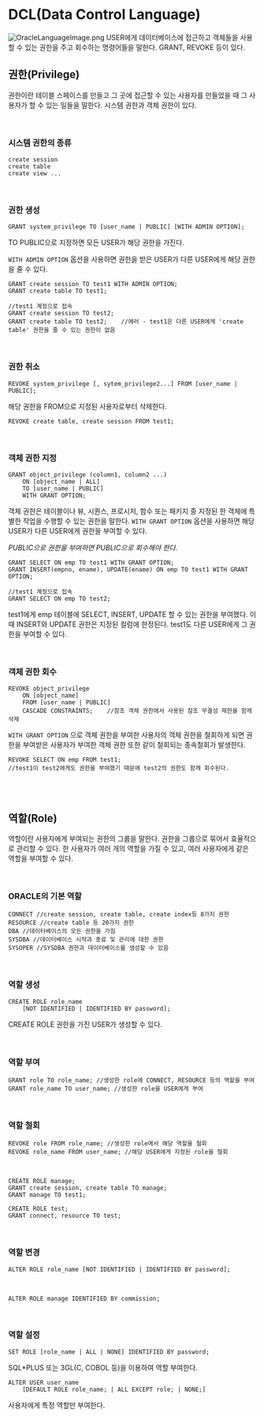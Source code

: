 # DCL(Data Control Language)

![OracleLanguageImage.png](https://user-images.githubusercontent.com/16719527/67200364-83544b00-f43e-11e9-8f84-3508d40b5840.png)
USER에게 데이터베이스에 접근하고 객체들을 사용할 수 있는 권한을 주고 회수하는 명령어들을 말한다. GRANT, REVOKE 등이 있다.

## 권한(Privilege)

권한이란 테이블 스페이스를 만들고 그 곳에 접근할 수 있는 사용자를 만들었을 때 그 사용자가 할 수 있는 일들을 말한다. 시스템 권한과 객체 권한이 있다.

<br />

### 시스템 권한의 종류

```mariadb
create session
create table
create view ...
```

<br />

### 권한 생성

```mariadb
GRANT system_privilege TO [user_name | PUBLIC] [WITH ADMIN OPTION];
```

TO PUBLIC으로 지정하면 모든 USER가 해당 권한을 가진다.

`WITH ADMIN OPTION` 옵션을 사용하면 권한을 받은 USER가 다른 USER에게 해당 권한을 줄 수 있다.

```mariadb
GRANT create session TO test1 WITH ADMIN OPTION;
GRANT create table TO test1;

//test1 계정으로 접속
GRANT create session TO test2;
GRANT create table TO test2;	//에러 - test1은 다른 USER에게 'create table' 권한을 줄 수 있는 권한이 없음
```

<br />

### 권한 취소

```mariadb
REVOKE system_privilege [, sytem_privilege2...] FROM [user_name | PUBLIC];
```

해당 권한을 FROM으로 지정된 사용자로부터 삭제한다.

```mariadb
REVOKE create table, create session FROM test1;
```

<br />

### 객체 권한 지정

```mariadb
GRANT object_privilege (column1, column2 ...)
	ON [object_name | ALL]
	TO [user_name | PUBLIC]
	WITH GRANT OPTION;
```

객체 권한은 테이블이나 뷰, 시퀀스, 프로시저, 함수 또는 패키지 중 지정된 한 객체에 특별한 작업을 수행할 수 있는 권한을 말한다. `WITH GRANT OPTION` 옵션을 사용하면 해당 USER가 다른 USER에게 권한을 부여할 수 있다.

*PUBLIC으로 권한을 부여하면 PUBLIC으로 회수해야 한다.*

```mariadb
GRANT SELECT ON emp TO test1 WITH GRANT OPTION;
GRANT INSERT(empno, ename), UPDATE(ename) ON emp TO test1 WITH GRANT OPTION;

//test1 계정으로 접속
GRANT SELECT ON emp TO test2;
```

test1에게 emp 테이블에 SELECT, INSERT, UPDATE 할 수 있는 권한을 부여했다. 이때 INSERT와 UPDATE 권한은 지정된 컬럼에 한정된다. test1도 다른 USER에게 그 권한을 부여할 수 있다.

<br />

### 객체 권한 회수

```mariadb
REVOKE object_privilege
	ON [object_name]
	FROM [user_name | PUBLIC]
	CASCADE CONSTRAINTS;	//참조 객체 권한에서 사용된 참조 무결성 제한을 함께 삭제
```

`WITH GRANT OPTION` 으로 객체 권한을 부여한 사용자의 객체 권한을 철회하게 되면 권한을 부여받은 사용자가 부여한 객체 권한 또한 같이 철회되는 종속철회가 발생한다.

```mariadb
REVOKE SELECT ON emp FROM test1;
//test1이 test2에게도 권한을 부여했기 때문에 test2의 권한도 함께 회수된다.
```

<br /><br />

## 역할(Role)

역할이란 사용자에게 부여되는 권한의 그룹을 말한다. 권한을 그룹으로 묶어서 효율적으로 관리할 수 있다. 한 사용자가 여러 개의 역할을 가질 수 있고, 여러 사용자에게 같은 역할을 부여할 수 있다.

<br />

### ORACLE의 기본 역할

```mariadb
CONNECT //create session, create table, create index등 8가지 권한
RESOURCE //create table 등 20가지 권한
DBA //데이터베이스의 모든 권한을 가짐
SYSDBA //데이터베이스 시작과 종료 및 관리에 대한 권한
SYSOPER //SYSDBA 권한과 데이터베이스를 생성할 수 있음
```

<br />

### 역할 생성

```mariadb
CREATE ROLE role_name
	[NOT IDENTIFIED | IDENTIFIED BY password];
```

CREATE ROLE 권한을 가진 USER가 생성할 수 있다.

<br />

### 역할 부여

```mariadb
GRANT role TO role_name; //생성한 role에 CONNECT, RESOURCE 등의 역할을 부여
GRANT role_name TO user_name; //생성한 role을 USER에게 부여
```

<br />

### 역할 철회

```mariadb
REVOKE role FROM role_name; //생성한 role에서 해당 역할을 철회
REVOKE role_name FROM user_name; //해당 USER에게 지정된 role을 철회
```

<br />

```mariadb
CREATE ROLE manage;
GRANT create session, create table TO manage;
GRANT manage TO test1;

CREATE ROLE test;
GRANT connect, resource TO test;
```

<br />

### 역할 변경

```mariadb
ALTER ROLE role_name [NOT IDENTIFIED | IDENTIFIED BY password];
```

<br />

```mariadb
ALTER ROLE manage IDENTIFIED BY commission;
```

<br />

### 역할 설정

```mariadb
SET ROLE [role_name | ALL | NONE] IDENTIFIED BY password;
```

SQL*PLUS 또는 3GL(C, COBOL 등)을 이용하여 역할 부여한다.

```mariadb
ALTER USER user_name
	[DEFAULT ROLE role_name; | ALL EXCEPT role; | NONE;]
```

사용자에게 특정 역할만 부여한다.

